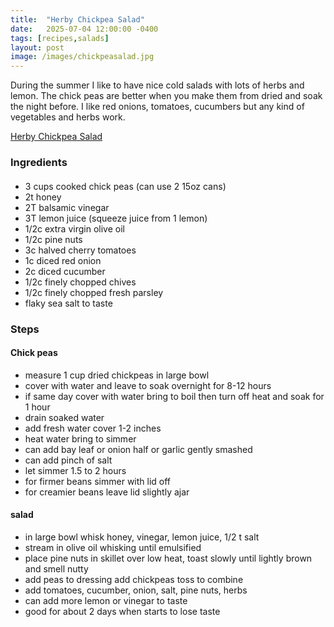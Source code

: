 ```yaml
---
title:  "Herby Chickpea Salad"
date:   2025-07-04 12:00:00 -0400
tags: [recipes,salads]
layout: post
image: /images/chickpeasalad.jpg
---
```


During the summer I like to have nice cold salads with lots of herbs and lemon.  The chick peas are better when you make them from dried and soak the night before.  I like red onions,
tomatoes, cucumbers but any kind of vegetables and herbs work.

[Herby Chickpea Salad](https://alexandracooks.com/2025/06/14/herby-chickpea-salad-with-tomatoes-cucumbers-toasted-pine-nuts)

### Ingredients
#### 
- 3 cups cooked chick peas (can use 2 15oz cans)
- 2t honey
- 2T balsamic vinegar
- 3T lemon juice (squeeze juice from 1 lemon)
- 1/2c extra virgin olive oil
- 1/2c pine nuts
- 3c halved cherry tomatoes
- 1c diced red onion
- 2c diced cucumber
- 1/2c finely chopped chives
- 1/2c finely chopped fresh parsley
- flaky sea salt to taste

### Steps
#### Chick peas
- measure 1 cup dried chickpeas in large bowl
- cover with water and leave to soak overnight for 8-12 hours
- if same day cover with water bring to boil then turn off heat and soak for 1 hour
- drain soaked water
- add fresh water cover 1-2 inches
- heat water bring to simmer
- can add bay leaf or onion half or garlic gently smashed
- can add pinch of salt
- let simmer 1.5 to 2 hours
- for firmer beans simmer with lid off
- for creamier beans leave lid slightly ajar
#### salad
- in large bowl whisk honey, vinegar, lemon juice, 1/2 t salt
- stream in olive oil whisking until emulsified
- place pine nuts in skillet over low heat, toast slowly until lightly brown and smell nutty
- add peas to dressing add chickpeas toss to combine
- add tomatoes, cucumber, onion, salt, pine nuts, herbs
- can add more lemon or vinegar to taste
- good for about 2 days when starts to lose taste
